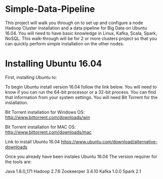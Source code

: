 # Simple-Data-Pipeline
This project will walk you through on to set up and configure a node Hadoop Cluster installation and a data pipeline for Big Data on Ubuntu 16.04. You will need to have basic knowledge in Linux, Kafka, Scala, Spark, NoSQL. This walk-through will be for 2 or more clusters project so that you can quickly perform simple installation on the other nodes. 

# Installing Ubuntu 16.04
First, installing Ubuntu to:

To begin Ubuntu install version 16.04 follow the link below.  You will need to know if you can run the 64-bit processor or a 32-bit process.  You can find that information from your system settings.  You will need Bit Torrent for the installation.

Bit Torrent installation for Windows OS:
http://www.bittorrent.com/downloads/win

Bit Torrent installation for MAC OS:
http://www.bittorrent.com/downloads/mac

Link to install Ubuntu 16.04
https://www.ubuntu.com/download/alternative-downloads


Once you already have been instales Ubuntu 16.04 The version requirer for the tools are: 

Java 1.8.0_171
Hadoop 2.7.6
Zookeerper 3.4.10
Kafka 1.0.0
Spark 2.1


